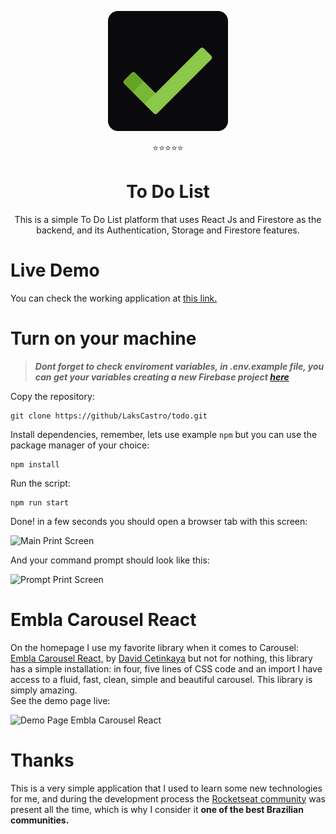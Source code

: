 <p align="center">
    <img src="./src/assets/logo192.png" alt="To Do List Logo" />
<p>
<p align="center">⭐⭐⭐⭐⭐</p>
<h1 align="center">
    To Do List
</h1>
<p align="center">This is a simple To Do List platform that uses React Js and Firestore as the backend, and its Authentication, Storage and Firestore features.</p>


# Live Demo
You can check the working application at [this link.](https://lakscastro.github.io/todo/)

# Turn on your machine
>  _**Dont forget to check enviroment variables, in .env.example file, you can get your variables creating a new Firebase project [here](https://console.firebase.google.com/)**_

Copy the repository:

    git clone https://github/LaksCastro/todo.git
    
Install dependencies, remember, lets use example `npm` but you can use the package manager of your choice:

    npm install
    
Run the script:

    npm run start
    
Done! in a few seconds you should open a browser tab with this screen:    

![Main Print Screen](https://firebasestorage.googleapis.com/v0/b/todo-dd76b.appspot.com/o/Captura%20de%20Tela%20(6).png?alt=media&token=5b94ff9a-74ce-41e7-b320-b7ba51a0f57f)
    
And your command prompt should look like this:    

![Prompt Print Screen](https://firebasestorage.googleapis.com/v0/b/todo-dd76b.appspot.com/o/Captura%20de%20Tela%20(7).png?alt=media&token=174249d5-e764-4304-a357-a86a7d2ca941)

# Embla Carousel React
On the homepage I use my favorite library when it comes to Carousel: [Embla Carousel React,](https://davidcetinkaya.github.io/embla-carousel/) by [David Cetinkaya](https://github.com/davidcetinkaya) but not for nothing, this library has a simple installation: in four, five lines of CSS code and an import I have access to a fluid, fast, clean, simple and beautiful carousel. This library is simply amazing.  
See the demo page live:

![Demo Page Embla Carousel React](https://firebasestorage.googleapis.com/v0/b/todo-dd76b.appspot.com/o/Captura%20de%20Tela%20(8).png?alt=media&token=9d6c183a-9e87-4ca1-a0e5-79996c15e9ce)

# Thanks
This is a very simple application that I used to learn some new technologies for me, and during the development process the [Rocketseat community](https://rocketseat.com.br/comunidade) was present all the time, which is why I consider it __one of the best Brazilian communities.__
